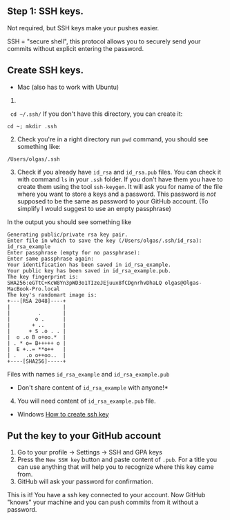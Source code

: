 ## Step 1: SSH keys.
Not required, but SSH keys make your pushes easier.

SSH = "secure shell", this protocol allows you to securely send your commits without explicit entering the password.

## Create SSH keys.

* Mac (also has to work with Ubuntu)
1.
` cd ~/.ssh/`
If you don't have this directory, you can create it:
```
cd ~; mkdir .ssh
```

2. Check you're in a right directory run `pwd` command, you should see something like:
```
/Users/olgas/.ssh
```
3. Check if you already have `id_rsa` and `id_rsa.pub` files. You can check it with command `ls` in your `.ssh` folder.
If you don't have them you have to create them using the tool `ssh-keygen`.
It will ask you for name of the file where you want to store a keys and a password. This password is *not* supposed to be the same as password to your GitHub account. (To simplify I would suggest to use an empty passphrase)

In the output you should see something like
```.ssh olgas$ ssh-keygen
Generating public/private rsa key pair.
Enter file in which to save the key (/Users/olgas/.ssh/id_rsa): id_rsa_example
Enter passphrase (empty for no passphrase):
Enter same passphrase again:
Your identification has been saved in id_rsa_example.
Your public key has been saved in id_rsa_example.pub.
The key fingerprint is:
SHA256:eGTtC+KcW8Yn3pWD3o1TIzeJEjuux8fCDgnrhvDhaLQ olgas@Olgas-MacBook-Pro.local
The key's randomart image is:
+---[RSA 2048]----+
|                 |
|         .       |
|        o .      |
|       + ..      |
|      + S .o . . |
|  o .o B o+oo.*  |
| . * o= B+++++ o |
|  E +..= **o++   |
| .   .o o++oo..  |
+----[SHA256]-----+
```
Files with names `id_rsa_example` and `id_rsa_example.pub`
* Don't share content of `id_rsa_example` with anyone!*
4. You will need content of `id_rsa_example.pub` file.
* Windows
[How to create ssh key](https://www.digitalocean.com/docs/droplets/how-to/add-ssh-keys/create-with-putty/)

## Put the key to your GitHub account

1. Go to your profile -> Settings -> SSH and GPA keys
2. Press the `New SSH key` button and paste content of `.pub`. For a title you can use anything that will help you to recognize where this key came from.
3. GitHub will ask your password for confirmation.  

This is it! You have a ssh key connected to your account. Now GitHub "knows" your machine and you can push commits from it without a password.
